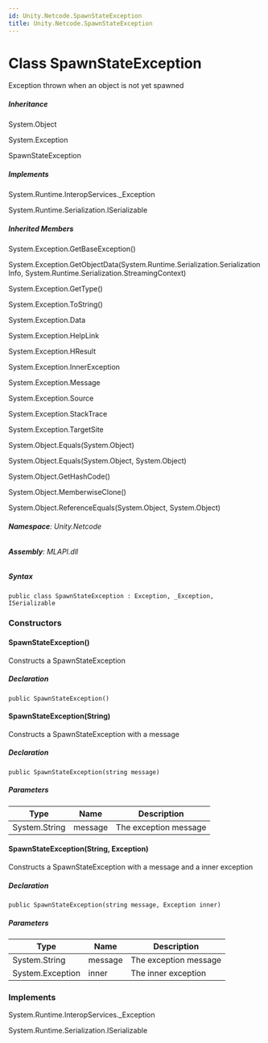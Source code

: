 ```yaml
---
id: Unity.Netcode.SpawnStateException
title: Unity.Netcode.SpawnStateException
---
```


# Class SpawnStateException


Exception thrown when an object is not yet spawned







##### Inheritance


System.Object




System.Exception




SpawnStateException






##### Implements



System.Runtime.InteropServices.\_Exception





System.Runtime.Serialization.ISerializable






##### Inherited Members



System.Exception.GetBaseException()





System.Exception.GetObjectData(System.Runtime.Serialization.SerializationInfo,
System.Runtime.Serialization.StreamingContext)





System.Exception.GetType()





System.Exception.ToString()





System.Exception.Data





System.Exception.HelpLink





System.Exception.HResult





System.Exception.InnerException





System.Exception.Message





System.Exception.Source





System.Exception.StackTrace





System.Exception.TargetSite





System.Object.Equals(System.Object)





System.Object.Equals(System.Object, System.Object)





System.Object.GetHashCode()





System.Object.MemberwiseClone()





System.Object.ReferenceEquals(System.Object, System.Object)





###### **Namespace**: Unity.Netcode

###### **Assembly**: MLAPI.dll

##### Syntax


``` lang-csharp
public class SpawnStateException : Exception, _Exception, ISerializable
```



### Constructors

#### SpawnStateException()


Constructs a SpawnStateException






##### Declaration


``` lang-csharp
public SpawnStateException()
```



#### SpawnStateException(String)


Constructs a SpawnStateException with a message






##### Declaration


``` lang-csharp
public SpawnStateException(string message)
```



##### Parameters

| Type          | Name    | Description           |
|---------------|---------|-----------------------|
| System.String | message | The exception message |

#### SpawnStateException(String, Exception)


Constructs a SpawnStateException with a message and a inner exception






##### Declaration


``` lang-csharp
public SpawnStateException(string message, Exception inner)
```



##### Parameters

| Type             | Name    | Description           |
|------------------|---------|-----------------------|
| System.String    | message | The exception message |
| System.Exception | inner   | The inner exception   |

### Implements



System.Runtime.InteropServices.\_Exception





System.Runtime.Serialization.ISerializable





